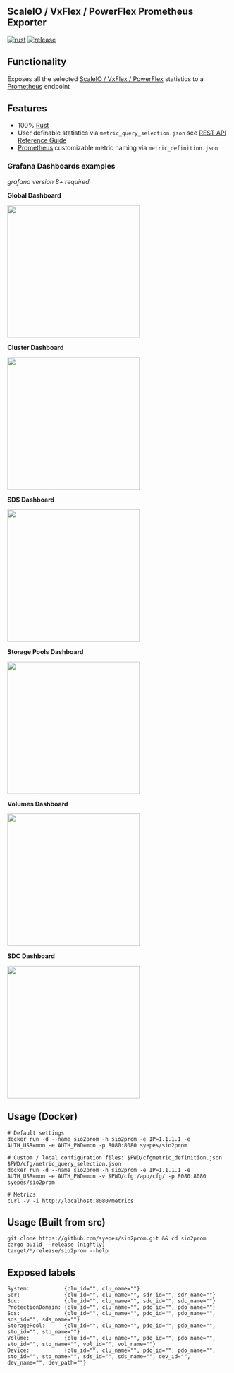 ## ScaleIO / VxFlex / PowerFlex Prometheus Exporter

[![rust](https://github.com/syepes/sio2prom/actions/workflows/rust.yml/badge.svg)](https://github.com/syepes/sio2prom/actions/workflows/rust.yml)
[![release](https://github.com/syepes/sio2prom/actions/workflows/release.yml/badge.svg)](https://github.com/syepes/sio2prom/actions/workflows/release.yml)

## Functionality

 Exposes all the selected [ScaleIO / VxFlex / PowerFlex](https://en.wikipedia.org/wiki/Dell_EMC_ScaleIO) statistics to a [Prometheus](https://prometheus.io/) endpoint

## Features

- 100% [Rust](http://rust-lang.org/)
- User definable statistics via `metric_query_selection.json` see [REST API Reference Guide](https://docs.delltechnologies.com/bundle/PF_REST_API_RG)
- [Prometheus](https://prometheus.io/) customizable metric naming via `metric_definition.json`

### Grafana Dashboards examples
_grafana version 8+ required_

**Global Dashboard**

<img src="https://raw.githubusercontent.com/syepes/sio2prom/master/grafana/sample_global.jpg" target="_blank" width="300">

**Cluster Dashboard**

<img src="https://raw.githubusercontent.com/syepes/sio2prom/master/grafana/sample_cluster.jpg" target="_blank" width="300">

**SDS Dashboard**

<img src="https://raw.githubusercontent.com/syepes/sio2prom/master/grafana/sample_sds.jpg" target="_blank" width="300">

**Storage Pools Dashboard**

<img src="https://raw.githubusercontent.com/syepes/sio2prom/master/grafana/sample_pool.jpg" target="_blank" width="300">

**Volumes Dashboard**

<img src="https://raw.githubusercontent.com/syepes/sio2prom/master/grafana/sample_volume.jpg" target="_blank" width="300">

**SDC Dashboard**

<img src="https://raw.githubusercontent.com/syepes/sio2prom/master/grafana/sample_sdc.jpg" target="_blank" width="300">

## Usage (Docker)

    # Default settings
    docker run -d --name sio2prom -h sio2prom -e IP=1.1.1.1 -e AUTH_USR=mon -e AUTH_PWD=mon -p 8080:8080 syepes/sio2prom

    # Custom / local configuration files: $PWD/cfgmetric_definition.json  $PWD/cfg/metric_query_selection.json
    docker run -d --name sio2prom -h sio2prom -e IP=1.1.1.1 -e AUTH_USR=mon -e AUTH_PWD=mon -v $PWD/cfg:/app/cfg/ -p 8080:8080 syepes/sio2prom

    # Metrics
    curl -v -i http://localhost:8080/metrics

## Usage (Built from src)

    git clone https://github.com/syepes/sio2prom.git && cd sio2prom
    cargo build --release (nightly)
    target/*/release/sio2prom --help

## Exposed labels

    System:           {clu_id="", clu_name=""}
    Sdr:              {clu_id="", clu_name="", sdr_id="", sdr_name=""}
    Sdc:              {clu_id="", clu_name="", sdc_id="", sdc_name=""}
    ProtectionDomain: {clu_id="", clu_name="", pdo_id="", pdo_name=""}
    Sds:              {clu_id="", clu_name="", pdo_id="", pdo_name="", sds_id="", sds_name=""}
    StoragePool:      {clu_id="", clu_name="", pdo_id="", pdo_name="", sto_id="", sto_name=""}
    Volume:           {clu_id="", clu_name="", pdo_id="", pdo_name="", sto_id="", sto_name="", vol_id="", vol_name=""}
    Device:           {clu_id="", clu_name="", pdo_id="", pdo_name="", sto_id="", sto_name="", sds_id="", sds_name="", dev_id="", dev_name="", dev_path=""}
